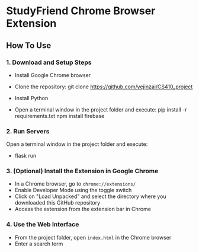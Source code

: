 # StudyFriend Chrome Browser Extension

## How To Use

### 1. Download and Setup Steps

- Install Google Chrome browser
- Clone the repository:
    git clone https://github.com/yejinzai/CS410_project

- Install Python
- Open a terminal window in the project folder and execute:
    pip install -r requirements.txt
    npm install firebase


### 2. Run Servers

Open a terminal window in the project folder and execute:

- flask run


### 3. (Optional) Install the Extension in Google Chrome

- In a Chrome browser, go to `chrome://extensions/`
- Enable Developer Mode using the toggle switch
- Click on "Load Unpacked" and select the directory where you downloaded this GitHub repository
- Access the extension from the extension bar in Chrome

### 4. Use the Web Interface

- From the project folder, open `index.html` in the Chrome browser
- Enter a search term

